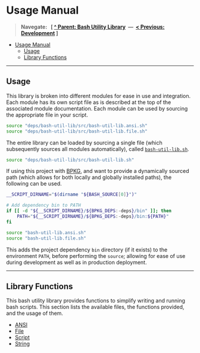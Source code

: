 # Usage Manual

> **Navegate: &nbsp; [ [^ Parent: Bash Utility Library](../README.md) &nbsp;&mdash;&nbsp; [< Previous: Development](./DEVELOPMENT.md) ]**

- [Usage Manual](#usage-manual)
  - [Usage](#usage)
  - [Library Functions](#library-functions)

---


## Usage

This library is broken into different modules for ease in use and integration.  Each module has its own script file as is described at the top of the associated module documentation.  Each module can be used by sourcing the appropriate file in your script.

```bash
source "deps/bash-util-lib/src/bash-util-lib.ansi.sh"
source "deps/bash-util-lib/src/bash-util-lib.file.sh"
```

The entire library can be loaded by sourcing a single file (which subsequently sources all modules automatically), called [`bash-util-lib.sh`](../src/bash-util-lib.sh).

```bash
source "deps/bash-util-lib/src/bash-util-lib.sh"
```

If using this project with [BPKG](./DEVELOPMENT.md#bpkg), and want to provide a dynamically sourced path (which allows for both locally and globally installed paths), the following can be used.

```bash
__SCRIPT_DIRNAME="$(dirname "${BASH_SOURCE[0]}")"

# Add dependency bin to PATH
if [[ -d "${__SCRIPT_DIRNAME}/${BPKG_DEPS:-deps}/bin" ]]; then
    PATH="${__SCRIPT_DIRNAME}/${BPKG_DEPS:-deps}/bin:${PATH}"
fi

source "bash-util-lib.ansi.sh"
source "bash-util-lib.file.sh"
```

This adds the project dependency `bin` directory (if it exists) to the environment `PATH`, before performing the `source`; allowing for ease of use during development as well as in production deployment.

---


## Library Functions

This bash utility library provides functions to simplify writing and running bash scripts.  This section lists the available files, the functions provided, and the usage of them.

- [ANSI](./ansi/README.md)
- [File](./file/README.md)
- [Script](./script/README.md)
- [String](./string/README.md)
